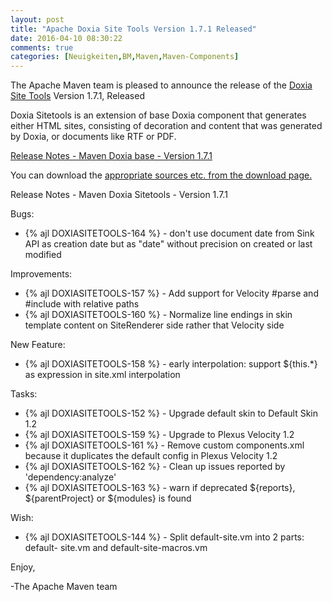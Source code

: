 ```yaml
---
layout: post
title: "Apache Doxia Site Tools Version 1.7.1 Released"
date: 2016-04-10 08:30:22
comments: true
categories: [Neuigkeiten,BM,Maven,Maven-Components]
---
```

The Apache Maven team is pleased to announce the release of the 
[Doxia Site Tools](https://maven.apache.org/doxia/doxia-sitetools/) Version 1.7.1, 
Released

Doxia Sitetools is an extension of base Doxia component that generates either 
HTML sites, consisting of decoration and content that was generated by Doxia, 
or documents like RTF or PDF.

<!-- more -->

[Release Notes - Maven Doxia base - Version 1.7.1](https://issues.apache.org/jira/secure/ReleaseNote.jspa?projectId=12317320&version=12334868&styleName=Text)
 
You can download the [appropriate sources etc. from the download page.][download]


Release Notes - Maven Doxia Sitetools - Version 1.7.1

Bugs:

 * {% ajl DOXIASITETOOLS-164 %} -  don't use document date from Sink API as creation date but as "date" without precision on created or last modified

Improvements:

 * {% ajl DOXIASITETOOLS-157 %} -  Add support for Velocity #parse and #include with relative paths
 * {% ajl DOXIASITETOOLS-160 %} -  Normalize line endings in skin template content on SiteRenderer side rather that Velocity side

New Feature:

 * {% ajl DOXIASITETOOLS-158 %} -  early interpolation: support ${this.*} as expression in site.xml interpolation

Tasks:

 * {% ajl DOXIASITETOOLS-152 %} -  Upgrade default skin to Default Skin 1.2
 * {% ajl DOXIASITETOOLS-159 %} -  Upgrade to Plexus Velocity 1.2
 * {% ajl DOXIASITETOOLS-161 %} -  Remove custom components.xml because it duplicates the default config in Plexus Velocity 1.2
 * {% ajl DOXIASITETOOLS-162 %} -  Clean up issues reported by 'dependency:analyze'
 * {% ajl DOXIASITETOOLS-163 %} -  warn if deprecated ${reports}, ${parentProject} or ${modules} is found

Wish:

 * {% ajl DOXIASITETOOLS-144 %} -  Split default-site.vm into 2 parts: default- site.vm and default-site-macros.vm

Enjoy,

-The Apache Maven team

[download]: https://maven.apache.org/doxia/doxia-sitetools/download.cgi
 

